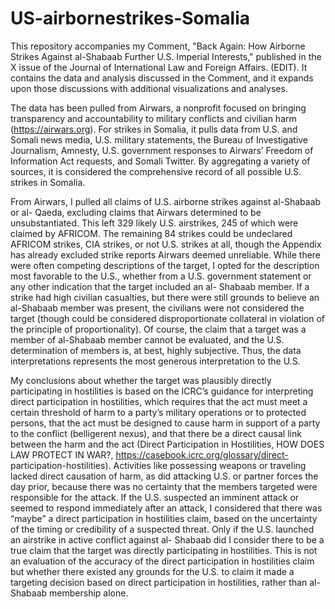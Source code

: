 # US-airbornestrikes-Somalia

This repository accompanies my Comment, "Back Again: How Airborne Strikes Against al-Shabaab Further U.S. Imperial Interests," published in the X issue of the Journal of International Law and Foreign Affairs. (EDIT). It contains the data and analysis discussed in the Comment, and it expands upon those discussions with additional visualizations and analyses. 

The data has been pulled from Airwars, a nonprofit focused on bringing transparency and accountability to military conflicts and civilian harm (https://airwars.org). For strikes in Somalia, it pulls data from U.S. and Somali news media, U.S. military statements, the Bureau of Investigative Journalism, Amnesty, U.S. government responses to Airwars’ Freedom of Information Act requests, and Somali Twitter. By aggregating a variety of sources, it is considered the comprehensive record of all possible U.S. strikes in Somalia.

From Airwars, I pulled all claims of U.S. airborne strikes against al-Shabaab or al- Qaeda, excluding claims that Airwars determined to be unsubstantiated. This left 329 likely U.S. airstrikes, 245 of which were claimed by AFRICOM. The remaining 84 strikes could be undeclared AFRICOM strikes, CIA strikes, or not U.S. strikes at all, though the Appendix has already excluded strike reports Airwars deemed unreliable. While there were often competing descriptions of the target, I opted for the description most favorable to the U.S., whether from a U.S. government statement or any other indication that the target included an al- Shabaab member. If a strike had high civilian casualties, but there were still grounds to believe an al-Shabaab member was present, the civilians were not considered the target (though could be considered disproportionate collateral in violation of the principle of proportionality). Of course, the claim that a target was a member of al-Shabaab member cannot be evaluated, and the U.S. determination of members is, at best, highly subjective. Thus, the data interpretations represents the most generous interpretation to the U.S.

My conclusions about whether the target was plausibly directly participating in hostilities is based on the ICRC’s guidance for interpreting direct participation in hostilities, which requires that the act must meet a certain threshold of harm to a party’s military operations or to protected persons, that the act must be designed to cause harm in support of a party to the conflict (belligerent nexus), and that there be a direct causal link between the harm and the act (Direct Participation in Hostilities, HOW DOES LAW PROTECT IN WAR?, https://casebook.icrc.org/glossary/direct- participation-hostilities). Activities like possessing weapons or traveling lacked direct causation of harm, as did attacking U.S. or partner forces the day prior, because there was no certainty that the members targeted were responsible for the attack. If the U.S. suspected an imminent attack or seemed to respond immediately after an attack, I considered that there was “maybe” a direct participation in hostilities claim, based on the uncertainty of the timing or credibility of a suspected threat. Only if the U.S. launched an airstrike in active conflict against al- Shabaab did I consider there to be a true claim that the target was directly participating in hostilities. This is not an evaluation of the accuracy of the direct participation in hostilities claim but whether there existed any grounds for the U.S. to claim it made a targeting decision based on direct participation in hostilities, rather than al-Shabaab membership alone.
